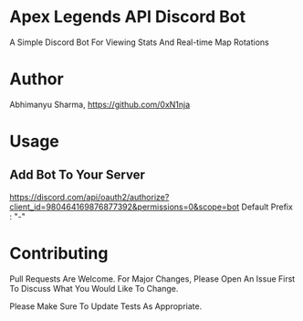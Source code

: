 # Apex Legends API Discord Bot
A Simple Discord Bot For Viewing Stats And Real-time Map Rotations
# Author
Abhimanyu Sharma, https://github.com/0xN1nja
# Usage
## Add Bot To Your Server
https://discord.com/api/oauth2/authorize?client_id=980464169876877392&permissions=0&scope=bot
Default Prefix : "-"
# Contributing
Pull Requests Are Welcome. For Major Changes, Please Open An Issue First To Discuss What You Would Like To Change.

Please Make Sure To Update Tests As Appropriate.